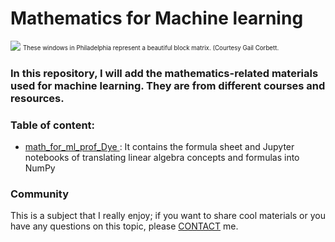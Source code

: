 # Mathematics for Machine learning
![](https://ocw.mit.edu/courses/18-06-linear-algebra-spring-2010/862a5bbedf159572528b0f0766d1e611_18-06s10.jpg)
<sub><sup>These windows in Philadelphia represent a beautiful block matrix. (Courtesy Gail Corbett.<sub><sup>


### In this repository, I will add the mathematics-related materials used for machine learning. They are from different courses and resources. 


### Table of content:
- [math_for_ml_prof_Dye
](https://github.com/MahsaBakhtiari/Linear_Algebra_in_ML/tree/main/math_for_ml_prof_Dye) : It contains the formula sheet and Jupyter notebooks of translating linear algebra concepts and formulas into NumPy




### Community
This is a subject that I really enjoy; if you want to share cool materials or you have any questions on this topic, please [CONTACT](https://mahsabakhtiarim@gmail.com) me.
